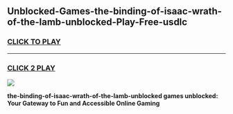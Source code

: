 
## Unblocked-Games-the-binding-of-isaac-wrath-of-the-lamb-unblocked-Play-Free-usdlc
<h3>
<a href="https://premium76.site?title=the-binding-of-isaac-wrath-of-the-lamb-unblocked&ref=18A1">CLICK TO PLAY</a></h3>
<hr>

<h3>
<a href="https://premium76.site?title=the-binding-of-isaac-wrath-of-the-lamb-unblocked&ref=18A1">CLICK 2 PLAY</a>
  
</h3>

<a href="https://premium76.site?title=the-binding-of-isaac-wrath-of-the-lamb-unblocked&ref=18A1"><img src="https://clearcache.store/games.png"></a>


**the-binding-of-isaac-wrath-of-the-lamb-unblocked games unblocked: Your Gateway to Fun and Accessible Online Gaming**
